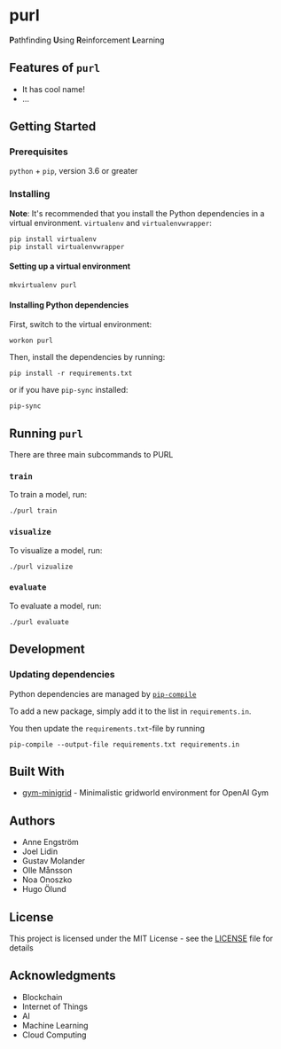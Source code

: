 # purl
**P**athfinding **U**sing **R**einforcement **L**earning



## Features of `purl`

* It has cool name!
* ...



## Getting Started
### Prerequisites

`python` + `pip`, version 3.6 or greater

### Installing
**Note**: It's recommended that you install the Python dependencies in a virtual environment.  `virtualenv` and `virtualenvwrapper`:

```
pip install virtualenv
pip install virtualenvwrapper
```

#### Setting up a virtual environment

```mkvirtualenv purl```

#### Installing Python dependencies

First, switch to the virtual environment:

```workon purl```

Then, install the dependencies by running:

```pip install -r requirements.txt```

or if you have `pip-sync` installed:

```pip-sync```



## Running `purl`

There are three main subcommands to PURL

### `train`

To train a model, run:

```
./purl train
```

### `visualize`

To visualize a model, run:

```
./purl vizualize
```

### `evaluate`

To evaluate a model, run:

```
./purl evaluate
```


## Development

### Updating dependencies
Python dependencies are managed by [`pip-compile`](https://github.com/jazzband/pip-tools#installation)

To add a new package, simply add it to the list in `requirements.in`.

You then update the `requirements.txt`-file by running

```pip-compile --output-file requirements.txt requirements.in```



## Built With

* [gym-minigrid](https://github.com/maximecb/gym-minigrid) - Minimalistic gridworld environment for OpenAI Gym



## Authors

* Anne Engström
* Joel Lidin
* Gustav Molander
* Olle Månsson
* Noa Onoszko
* Hugo Ölund



## License

This project is licensed under the MIT License - see the [LICENSE](LICENSE) file for details



## Acknowledgments

* Blockchain
* Internet of Things
* AI
* Machine Learning
* Cloud Computing
